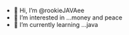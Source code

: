 - 👋 Hi, I’m @rookieJAVAee
- 👀 I’m interested in ...money and peace
- 🌱 I’m currently learning ...java


<!---
rookieJAVAee/rookieJAVAee is a ✨ special ✨ repository because its `README.md` (this file) appears on your GitHub profile.
You can click the Preview link to take a look at your changes.
--->
